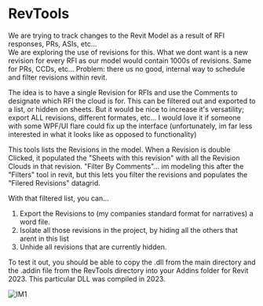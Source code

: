 # RevTools

We are trying to track changes to the Revit Model as a result of RFI responses, PRs, ASIs, etc...  
We are exploring the use of revisions for this.  What we dont want is a new revision for every RFI as our model would contain 1000s of revisions.  Same for PRs, CCDs, etc...
Problem: there us no good, internal way to schedule and filter revisions within revit.

The idea is to have a single Revision for RFIs and use the Comments to designate which RFI the cloud is for.  This can be filtered out and exported to a list, or hidden on sheets.  But it would be nice to increase it's versatility; export ALL revisions, different formates, etc...  I would love it if someone with some WPF/UI flare could fix up the interface (unfortunately, im far less interested in what it looks like as opposed to functionality)

This tools lists the Revisions in the model. 
When a Revision is double Clicked, it populated the "Sheets with this revision" with all the Revision Clouds in that revision.
"Filter By Comments"... im modeling this after the "Filters" tool in revit, but this lets you filter the revisions and populates the "Filered Revisions" datagrid.

With that filtered list, you can...
1. Export the Revisions to (my companies standard format for narratives) a word file.
2. Isolate all those revisions in the project, by hiding all the others that arent in this list
3. Unhide all revisions that are currently hidden.

To test it out, you should be able to copy the .dll from the main directory and the .addin file from the RevTools directory into your Addins folder for Revit 2023.  This particular DLL was compiled in 2023.

![IM1](https://github.com/mskin/RevTools/assets/10675562/96867478-fc06-46f3-8825-bbd7b20bc25a)

